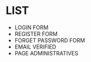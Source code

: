 # LIST
-   LOGIN FORM
-   REGISTER FORM
-   FORGET PASSWORD FORM
-   EMAIL VERIFIED
-   PAGE ADMINISTRATIVES